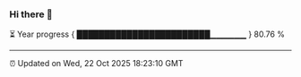 ### Hi there 👋

⏳ Year progress { ████████████████████████▁▁▁▁▁▁ } 80.76 %

---

⏰ Updated on Wed, 22 Oct 2025 18:23:10 GMT

